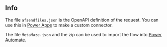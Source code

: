## Info

The file `afsendfiles.json` is the OpenAPI definition of the request. You can use this in [Power Apps](https://powerapps.microsoft.com/en-en/) to make a custom connector.

The file `MetaMaze.json` and the zip can be used to import the flow into [Power Automate](https://flow.microsoft.com/en-en/).